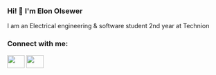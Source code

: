 ### Hi! 👋 I'm Elon Olsewer

I am an Electrical engineering & software student 2nd year at Technion 

  <h3 align="left">Connect with me:</h3>
<p align="left">
<a href="[your link](https://www.linkedin.com/in/elon-olsewer/)" target="blank"><img align="center" src="https://cdn.jsdelivr.net/npm/simple-icons@3.0.1/icons/linkedin.svg" alt="" height="30" width="40" /></a>
<a href="elon.olsewer@campus.technion.ac.i" target="blank"><img align="center" src="https://cdn.jsdelivr.net/npm/simple-icons@3.0.1/icons/gmail.svg" alt="" height="30" width="40" /></a>
